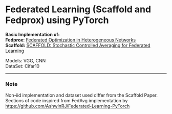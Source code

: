 # Federated Learning (Scaffold and Fedprox) using PyTorch
**Basic Implementation of:** <br>
**Fedprox:**  [Federated Optimization in Heterogeneous Networks](https://arxiv.org/abs/1812.06127) <br>
**Scaffold:** [SCAFFOLD: Stochastic Controlled Averaging for Federated Learning](https://arxiv.org/abs/1910.06378)<br>

Models: VGG, CNN <br>
DataSet: Cifar10


---













### Note
Non-iid implementation and dataset used differ from the Scaffold Paper. <br>
Sections of code inspired from FedAvg implementation by https://github.com/AshwinRJ/Federated-Learning-PyTorch


